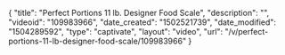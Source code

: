 {
    "title": "Perfect Portions 11 lb. Designer Food Scale",
    "description": "",
    "videoid": "109983966",
    "date_created": "1502521739",
    "date_modified": "1504289592",
    "type": "captivate",
    "layout": "video",
    "url": "\/v\/perfect-portions-11-lb-designer-food-scale\/109983966"
}